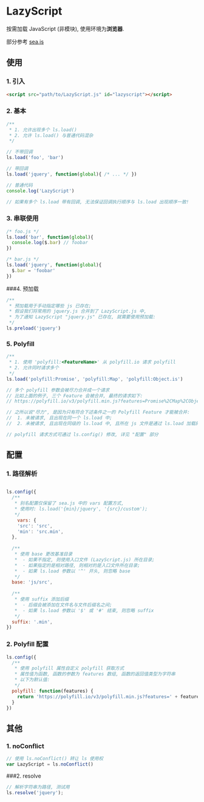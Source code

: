 # LazyScript
按需加载 JavaScript (非模块), 使用环境为**浏览器**. 

部分参考 [sea.js](https://github.com/seajs/seajs)



## 使用

### 1. 引入

```html
<script src="path/to/LazyScript.js" id="lazyscript"></script>
```



### 2. 基本

```javascript
/**
 * 1. 允许出现多个 ls.load()
 * 2. 允许 ls.load() 与普通代码混杂
 */

// 不带回调
ls.load('foo', 'bar')

// 带回调
ls.load('jquery', function(global){ /* ... */ })

// 普通代码
console.log('LazyScript')

// 如果有多个 ls.load 带有回调, 无法保证回调执行顺序与 ls.load 出现顺序一致!

```



### 3. 串联使用

```javascript
/* foo.js */
ls.load('bar', function(global){ 
  console.log($.bar) // foobar
})

/* bar.js */
ls.load('jquery', function(global){
  $.bar = 'foobar'
})

```



###4. 预加载

```javascript
/**
 * 预加载用于手动指定哪些 js 已存在;
 * 假设我们将常用的 jquery.js 合并到了 LazyScript.js 中,
 * 为了通知 LazyScript "jquery.js" 已存在, 就需要使用预加载:
 */
ls.preload('jquery')

```



### 5. Polyfill

```javascript
/**
 * 1. 使用 'polyfill:<FeatureName>' 从 polyfill.io 请求 polyfill
 * 2. 允许同时请求多个
 */
ls.load('polyfill:Promise', 'polyfill:Map', 'polyfill:Object.is')

// 多个 polyfill 参数会被尽力合并成一个请求
// 比如上面的例子, 三个 Feature 会被合并, 最终的请求如下:
// https://polyfill.io/v3/polyfill.min.js?features=Promise%2CMap%2CObject.is

// 之所以说"尽力", 是因为只有符合下述条件之一的 Polyfill Feature 才能被合并:
//  1. 未被请求, 且出现在同一个 ls.load 中;
//  2. 未被请求, 且出现在同级的 ls.load 中, 且所在 js 文件是通过 ls.load 加载的;

// polyfill 请求方式可通过 ls.config() 修改, 详见 "配置" 部分

```



## 配置

### 1. 路径解析

```javascript

ls.config({
  /**
   * 别名配置仅保留了 sea.js 中的 vars 配置方式,
   * 使用时: ls.load('{min}/jquery', '{src}/custom');
   */
	vars: {
    'src': 'src',
    'min': 'src.min',
  },
  
  /**
   * 使用 base 更改基准目录
   *  - 如果不指定, 则使用入口文件 (LazyScript.js) 所在目录;
   *  - 如果指定的是相对路径, 则相对的是入口文件所在目录;
   *  - 如果 ls.load 参数以 '^' 开头, 则忽略 base
   */
  base: 'js/src',
  
  /**
   * 使用 suffix 添加后缀
   *  - 后缀会被添加在文件名与文件后缀名之间;
   *  - 如果 ls.load 参数以 '$' 或 '#' 结束, 则忽略 suffix
   */
  suffix: '.min',
})

```



### 2. Polyfill 配置

```javascript
ls.config({
  /**
   * 使用 polyfill 属性自定义 polyfill 获取方式
   * 属性值为函数, 函数的参数为 features 数组, 函数的返回值类型为字符串
   * 以下为默认值:
   */
  polyfill: function(features) {
    return 'https://polyfill.io/v3/polyfill.min.js?features=' + features.join('%2C');
  }
})
```



## 其他

### 1. noConflict

```javascript
// 使用 ls.noConflict() 转让 ls 使用权
var LazyScript = ls.noConflict()

```



###2. resolve

```javascript
// 解析字符串为路径, 测试用
ls.resolve('jquery');

```